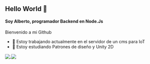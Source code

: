## Hello World 👋

#### Soy Alberto, programador Backend en Node.Js
Bienvenido a mi Github
<!--
**betojs/betojs** is a ✨ _special_ ✨ repository because its `README.md` (this file) appears on your GitHub profile.

Here are some ideas to get you started:

- 🔭 I’m currently working on ...
- 🌱 I’m currently learning ...
- 👯 I’m looking to collaborate on ...
- 🤔 I’m looking for help with ...
- 💬 Ask me about ...
- 📫 How to reach me: ...
- 😄 Pronouns: ...
- ⚡ Fun fact: ...
-->
- 🔭 Estoy trabajando actualmente en el servidor de un cms para IoT
- 🌱 Estoy estudiando Patrones de diseño y Unity 2D


<a href="https://github.com/anuraghazra/github-readme-stats">
  <img align="center" src="https://github-readme-stats.vercel.app/api?username=betojs&theme=highcontrast&count_private=true&include_all_commits=true)](https://github.com/anuraghazra/github-readme-stats" />
</a>


<a href="https://github.com/anuraghazra/github-readme-stats">
  <img align="center" src="https://github-readme-stats.vercel.app/api/top-langs?username=betojs&theme=highcontrast&count_private=true&include_all_commits=true&layout=compact&langs_count=999" />
</a>
